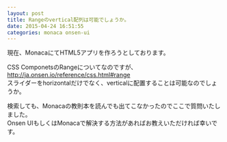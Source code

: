 ```yaml
---
layout: post
title: Rangeのvertical配列は可能でしょうか。
date: 2015-04-24 16:51:55
categories: monaca onsen-ui
---
```

<p>現在、MonacaにてHTML5アプリを作ろうとしております。</p>

<p>CSS ComponetsのRangeについてなのですが、<br>
<a href="http://ja.onsen.io/reference/css.html#range" rel="nofollow">http://ja.onsen.io/reference/css.html#range</a><br>
スライダーをhorizontalだけでなく、verticalに配置することは可能なのでしょうか。</p>

<p>検索しても、Monacaの教則本を読んでも出てこなかったのでここで質問いたしました。<br>
Onsen UIもしくはMonacaで解決する方法があればお教えいただければ幸いです。</p>
